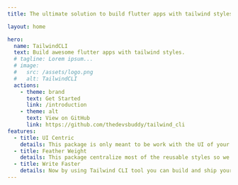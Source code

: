 ```yaml
---
title: The ultimate solution to build flutter apps with tailwind styles

layout: home

hero:
  name: TailwindCLI
  text: Build awesome flutter apps with tailwind styles.
  # tagline: Lorem ipsum...
  # image:
  #   src: /assets/logo.png
  #   alt: TailwindCLI
  actions:
    - theme: brand
      text: Get Started
      link: /introduction
    - theme: alt
      text: View on GitHub
      link: https://github.com/thedevsbuddy/tailwind_cli
features:
  - title: UI Centric
    details: This package is only meant to be work with the UI of your application.
  - title: Feather Weight
    details: This package centralize most of the reusable styles so we are left with less code than needed.
  - title: Write Faster
    details: Now by using Tailwind CLI tool you can build and ship your apps 200% faster.
---
```


<img class="hidden" src="/assets/faster.png" />

<style>
  .hidden{
    display: none;
  }
  
 .VPFeature .VPImage {
    width:  54px !important;
  }
</style>
